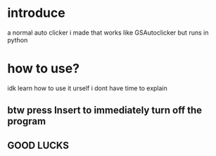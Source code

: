 # introduce
a normal auto clicker i made that works like GSAutoclicker but runs in python
# how to use?
idk learn how to use it urself i dont have time to explain
## btw press Insert to immediately turn off the program
## GOOD LUCKS
